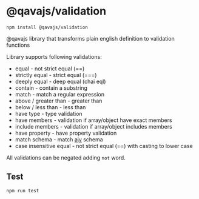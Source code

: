 # @qavajs/validation

```
npm install @qavajs/validation
```

@qavajs library that transforms plain english definition to validation functions

Library supports following validations:
* equal - not strict equal (==)
* strictly equal - strict equal (===)
* deeply equal - deep equal (chai eql)
* contain - contain a substring
* match - match a regular expression
* above / greater than - greater than
* below / less than - less than
* have type - type validation
* have members - validation if array/object have exact members
* include members - validation if array/object includes members
* have property - have property validation
* match schema - match [ajv](https://www.npmjs.com/package/ajv) schema
* case insensitive equal - not strict equal (==) with casting to lower case 

All validations can be negated adding `not` word.

## Test

```
npm run test
```
